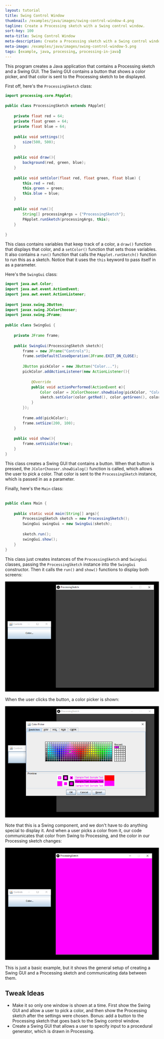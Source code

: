 ```yaml
---
layout: tutorial
title: Swing Control Window
thumbnail: /examples/java/images/swing-control-window-4.png
tagline: Create a Processing sketch with a Swing control window.
sort-key: 100
meta-title: Swing Control Window
meta-description: Create a Processing sketch with a Swing control window.
meta-image: /examples/java/images/swing-control-window-5.png
tags: [example, java, processing, processing-in-java]
---
```


This program creates a Java application that contains a Processing sketch and a Swing GUI. The Swing GUI contains a button that shows a color picker, and that color is sent to the Processing sketch to be displayed.

First off, here's the `ProcessingSketch` class:

```java
import processing.core.PApplet;

public class ProcessingSketch extends PApplet{

	private float red = 64;
	private float green = 64;
	private float blue = 64;
	
	public void settings(){
		size(500, 500);
	}

	public void draw(){
		background(red, green, blue);
	}
	
	public void setColor(float red, float green, float blue) {
		this.red = red;
		this.green = green;
		this.blue = blue;
	}
	
	public void run(){
		String[] processingArgs = {"ProcessingSketch"};
		PApplet.runSketch(processingArgs, this);
	}

}
```

This class contains variables that keep track of a color, a `draw()` function that displays that color, and a `setColor()` function that sets those variables. It also contains a `run()` function that calls the `PApplet.runSketch()` function to run this as a sketch. Notice that it uses the `this` keyword to pass itself in as a parameter.

Here's the `SwingGui` class:

```java
import java.awt.Color;
import java.awt.event.ActionEvent;
import java.awt.event.ActionListener;

import javax.swing.JButton;
import javax.swing.JColorChooser;
import javax.swing.JFrame;

public class SwingGui {
	
	private JFrame frame;

	public SwingGui(ProcessingSketch sketch){
		frame = new JFrame("Controls");
		frame.setDefaultCloseOperation(JFrame.EXIT_ON_CLOSE);
		
		JButton pickColor = new JButton("Color...");
		pickColor.addActionListener(new ActionListener(){
			
			@Override
			public void actionPerformed(ActionEvent e){
				Color color = JColorChooser.showDialog(pickColor, "Color Picker", Color.RED);
				sketch.setColor(color.getRed(), color.getGreen(), color.getBlue());
			}
		});
		
		frame.add(pickColor);
		frame.setSize(200, 100);
	}
	
	public void show(){
		frame.setVisible(true);
	}
}
```

This class creates a Swing GUI that contains a button. When that button is pressed, the `JColorChooser.showDialog()` function is called, which allows the user to pick a color. That color is sent to the `ProcessingSketch` instance, which is passed in as a parameter.

Finally, here's the `Main` class:

```java

public class Main {

	public static void main(String[] args){
		ProcessingSketch sketch = new ProcessingSketch();
		SwingGui swingGui = new SwingGui(sketch);
		
		sketch.run();
		swingGui.show();
	}
}
```

This class just creates instances of the `ProcessingSketch` and `SwingGui` classes, passing the `ProcessingSketch` instance into the `SwingGui` constructor. Then it calls the `run()` and `show()` functions to display both screens:

![Processing sketch and Swing control window](/examples/java/images/swing-control-window-1.png)

When the user clicks the button, a color picker is shown:

![color picker](/examples/java/images/swing-control-window-2.png)

Note that this is a Swing component, and we don't have to do anything special to display it. And when a user picks a color from it, our code communicates that color from Swing to Processing, and the color in our Processing sketch changes:

![pink Processing sketch](/examples/java/images/swing-control-window-3.png)

This is just a basic example, but it shows the general setup of creating a Swing GUI and a Processing sketch and communicating data between them.

## Tweak Ideas

- Make it so only one window is shown at a time. First show the Swing GUI and allow a user to pick a color, and then show the Processing sketch after the settings were chosen. Bonus: add a button to the Processing sketch that goes back to the Swing control window.
- Create a Swing GUI that allows a user to specify input to a procedural generator, which is drawn in Processing.